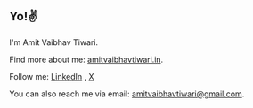 ## Yo!✌

I'm Amit Vaibhav Tiwari.

Find more about me: [amitvaibhavtiwari.in](https://amitvaibhavtiwari.in).

Follow me: [LinkedIn](https://in.linkedin.com/in/amit-vaibhav-tiwari-23967b306) , [X](https://x.com/dev_avt)

You can also reach me via email: [amitvaibhavtiwari@gmail.com](mailto:amitvaibhavtiwari@gmail.com).
